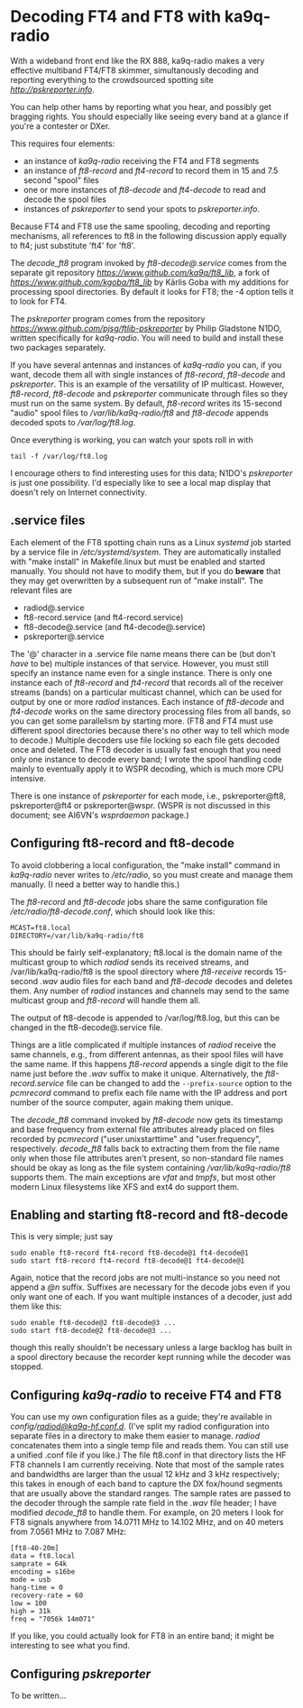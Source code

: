 # Decoding FT4 and FT8 with ka9q-radio
With a wideband front end like the RX 888, ka9q-radio makes a very
effective multiband FT4/FT8 skimmer, simultanously decoding and
reporting everything to the crowdsourced spotting site
*http://pskreporter.info*.

You can help other hams by reporting what you hear, and possibly get
bragging rights. You should especially like seeing every band at a
glance if you're a contester or DXer.

This requires four elements:
- an instance of *ka9q-radio* receiving the FT4 and FT8 segments
- an instance of *ft8-record* and *ft4-record* to record them in 15 and 7.5 second "spool" files
- one or more instances of *ft8-decode* and *ft4-decode* to read and decode
the spool files
- instances of *pskreporter* to send your spots to *pskreporter.info*.

Because FT4 and FT8 use the same spooling, decoding and reporting
mechanisms, all references to ft8 in the following discussion apply equally to
ft4; just substitute 'ft4' for 'ft8'.

The *decode_ft8* program invoked by *ft8-decode@.service* comes from
the separate git repository *https://www.github.com/ka9q/ft8_lib*, a
fork of *https://www.github.com/kgoba/ft8_lib* by Kārlis Goba with my
additions for processing spool directories. By default it looks for FT8;
the -4 option tells it to look for FT4.

The *pskreporter* program comes from the repository
*https://www.github.com/pjsg/ftlib-pskreporter* by Philip Gladstone
N1DO, written specifically for *ka9q-radio*. You will need to build
and install these two packages separately.

If you have several antennas and instances of *ka9q-radio* you can, if
you want, decode them all with single instances of *ft8-record*,
*ft8-decode* and *pskreporter*.  This is an example of the versatility
of IP multicast. However, *ft8-record*, *ft8-decode* and *pskreporter*
communicate through files so they must run on the same system.  By
default, *ft8-record* writes its 15-second "audio" spool files to
*/var/lib/ka9q-radio/ft8* and *ft8-decode* appends decoded spots to
*/var/log/ft8.log*.

Once everything is working, you can watch your spots roll in with
```
tail -f /var/log/ft8.log
```
I encourage others to find interesting uses for this data; N1DO's *pskreporter*
is just one possibility. I'd especially like to see a local map display
that doesn't rely on Internet connectivity.


## .service files

Each element of the FT8 spotting chain runs as a Linux *systemd* job
started by a service file in */etc/systemd/system*. They are
automatically installed with "make install"
in Makefile.linux but must be enabled and started manually.
You should not have to modify them, but if you do
**beware** that they may get overwritten by a subsequent run of "make
install". The relevant files are

- radiod@.service
- ft8-record.service (and ft4-record.service)
- ft8-decode@.service (and ft4-decode@.service)
- pskreporter@.service

The '@' character in a .service file name means there can be (but
don't *have* to be) multiple instances of that service. However, you
must still specify an instance name even for a single instance.  There
is only one instance each of *ft8-record* and *ft4-record* that
records all of the receiver streams (bands) on a particular multicast
channel, which can be used for output by one or more *radiod* instances.  Each
instance of *ft8-decode* and *ft4-decode* works on the same directory
processing files from all bands, so you can get some parallelism by
starting more. (FT8 and FT4 must use different spool directories
because there's no other way to tell which mode to decode.)
Multiple decoders use file locking so each file gets decoded once and
deleted.  The FT8 decoder is usually fast enough that you need only
one instance to decode every band; I wrote
the spool handling code mainly to eventually apply it to WSPR
decoding, which is much more CPU intensive.

There is one instance of *pskreporter* for each mode, i.e.,
pskreporter@ft8, pskreporter@ft4 or pskreporter@wspr. (WSPR is not
discussed in this document; see AI6VN's *wsprdaemon* package.)

## Configuring ft8-record and ft8-decode

To avoid clobbering a local configuration, the "make install" command
in *ka9q-radio* never writes to */etc/radio*, so you must create and
manage them manually.  (I need a better way to handle this.)

The *ft8-record* and *ft8-decode* jobs share the same configuration file
*/etc/radio/ft8-decode.conf*, which should look like this:
```
MCAST=ft8.local
DIRECTORY=/var/lib/ka9q-radio/ft8
```
This should be fairly self-explanatory; ft8.local is the domain
name of the multicast group to which *radiod* sends its received streams,
and /var/lib/ka9q-radio/ft8 is the spool directory where *ft8-receive*
records 15-second *.wav* audio files for each band and *ft8-decode* decodes
and deletes them. Any number of *radiod* instances and channels may send to the
same multicast group and *ft8-record* will handle them all.

The output of ft8-decode is appended to /var/log/ft8.log, but this
can be changed in the ft8-decode@.service file.

Things are a litle complicated if multiple instances of *radiod*
receive the same channels, e.g., from different antennas, as their
spool files will have the same name. If this happens *ft8-record*
appends a single digit to the file name just before the *.wav* suffix
to make it unique.  Alternatively, the *ft8-record.service* file can
be changed to add the `--prefix-source` option to the *pcmrecord*
command to prefix each file name with the IP address and port number
of the source computer, again making them unique.

The *decode_ft8* command invoked by *ft8-decode* now gets its timestamp
and base frequency from external file attributes already placed on
files recorded by *pcmrecord* ("user.unixstarttime" and
"user.frequency", respectively. *decode_ft8* falls back to extracting
them from the file name only when those file attributes aren't present, so
non-standard file names should be okay as long as the file system
containing */var/lib/ka9q-radio/ft8* supports them. The main
exceptions are *vfat* and *tmpfs*, but most other modern Linux filesystems
like XFS and ext4 do support them.

## Enabling and starting ft8-record and ft8-decode

This is very simple; just say
```
sudo enable ft8-record ft4-record ft8-decode@1 ft4-decode@1
sudo start ft8-record ft4-record ft8-decode@1 ft4-decode@1
```
Again, notice that the record jobs are not multi-instance so you need
not append a *@n* suffix. Suffixes are necessary for the decode jobs even if
you only want one of each. 
If you want multiple instances of a decoder, just add them like this:
```
sudo enable ft8-decode@2 ft8-decode@3 ...
sudo start ft8-decode@2 ft8-decode@3 ...
```
though this really shouldn't be necessary unless a large backlog
has built in a spool directory because the recorder kept running
while the decoder was stopped.

## Configuring *ka9q-radio* to receive FT4 and FT8

You can use my own configuration files as a guide; they're available
in *config/radiod@ka9q-hf.conf.d*. (I've split my radiod configuration
into separate files in a directory to make them
easier to manage. *radiod* concatenates them into a single temp file and reads them.
You can still use a unified .conf file if you like.) The file ft8.conf in that directory lists the HF FT8
channels I am currently receiving. Note that most of the sample
rates and bandwidths are larger than the usual 12 kHz and 3 kHz
respectively; this takes in enough of each band to capture the DX
fox/hound segments that are usually above the standard ranges.
The sample rates are passed to the decoder through the sample rate 
field in the *.wav* file header; I have modified *decode_ft8* to handle them.
For example, on 20 meters I look for FT8 signals anywhere from 14.0711 MHz to 14.102 MHz,
and on 40 meters from 7.0561 MHz to 7.087 MHz:
```
[ft8-40-20m]
data = ft8.local
samprate = 64k
encoding = s16be
mode = usb
hang-time = 0
recovery-rate = 60
low = 100
high = 31k
freq = "7056k 14m071"
```

If you like, you could actually look for FT8 in an entire band; it
might be interesting to see what you find.

## Configuring *pskreporter*
To be written...

